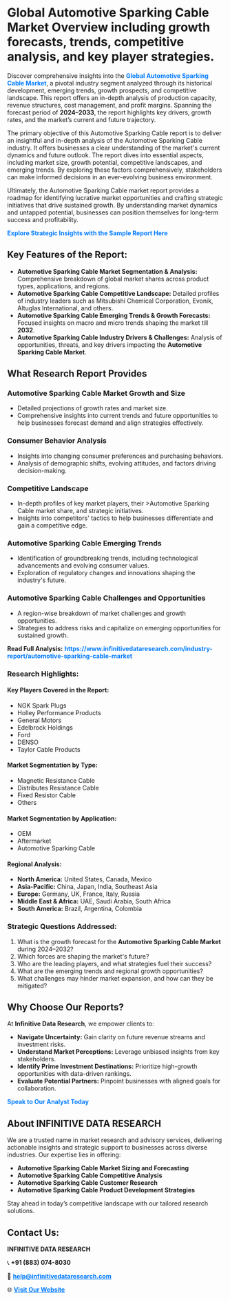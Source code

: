 <h1>Global Automotive Sparking Cable Market Overview including growth forecasts, trends, competitive analysis, and key player strategies.</h1>
<p>
Discover comprehensive insights into the 
<a href="https://www.infinitivedataresearch.com/industry-report/automotive-sparking-cable-market" rel="dofollow" style="color: #007BFF; text-decoration: none;"><strong>Global Automotive Sparking Cable Market</strong></a>, a pivotal industry segment analyzed through its historical development, emerging trends, growth prospects, and competitive landscape. This report offers an in-depth analysis of production capacity, revenue structures, cost management, and profit margins. Spanning the forecast period of <strong>2024–2033</strong>, the report highlights key drivers, growth rates, and the market’s current and future trajectory.
</p>
<p>
The primary objective of this Automotive Sparking Cable report is to deliver an insightful and in-depth analysis of the Automotive Sparking Cable industry. It offers businesses a clear understanding of the market's current dynamics and future outlook. The report dives into essential aspects, including market size, growth potential, competitive landscapes, and emerging trends. By exploring these factors comprehensively, stakeholders can make informed decisions in an ever-evolving business environment.
</p>
<p>
Ultimately, the Automotive Sparking Cable market report provides a roadmap for identifying lucrative market opportunities and crafting strategic initiatives that drive sustained growth. By understanding market dynamics and untapped potential, businesses can position themselves for long-term success and profitability.
</p>
<p>
<a href="https://www.infinitivedataresearch.com/request-sample/reportId=102127" style="color: #007BFF; text-decoration: none;"><strong>Explore Strategic Insights with the Sample Report Here</strong></a>
</p>

<h2>Key Features of the Report:</h2>
<ul>
<li><strong>Automotive Sparking Cable Market Segmentation & Analysis:</strong> Comprehensive breakdown of global market shares across product types, applications, and regions.</li>
<li><strong>Automotive Sparking Cable Competitive Landscape:</strong> Detailed profiles of industry leaders such as Mitsubishi Chemical Corporation, Evonik, Altuglas International, and others.</li>
<li><strong>Automotive Sparking Cable Emerging Trends & Growth Forecasts:</strong> Focused insights on macro and micro trends shaping the market till <strong>2032</strong>.</li>
<li><strong>Automotive Sparking Cable Industry Drivers & Challenges:</strong> Analysis of opportunities, threats, and key drivers impacting the <strong>Automotive Sparking Cable Market</strong>.</li>
</ul>

<h2>What Research Report Provides</h2>
<h3>Automotive Sparking Cable Market Growth and Size</h3>
<ul>
<li>Detailed projections of growth rates and market size.</li>
<li>Comprehensive insights into current trends and future opportunities to help businesses forecast demand and align strategies effectively.</li>
</ul>

<h3>Consumer Behavior Analysis</h3>
<ul>
<li>Insights into changing consumer preferences and purchasing behaviors.</li>
<li>Analysis of demographic shifts, evolving attitudes, and factors driving decision-making.</li>
</ul>

<h3>Competitive Landscape</h3>
<ul>
<li>In-depth profiles of key market players, their >Automotive Sparking Cable market share, and strategic initiatives.</li>
<li>Insights into competitors' tactics to help businesses differentiate and gain a competitive edge.</li>
</ul>

<h3>Automotive Sparking Cable Emerging Trends</h3>
<ul>
<li>Identification of groundbreaking trends, including technological advancements and evolving consumer values.</li>
<li>Exploration of regulatory changes and innovations shaping the industry's future.</li>
</ul>

<h3>Automotive Sparking Cable Challenges and Opportunities</h3>
<ul>
<li>A region-wise breakdown of market challenges and growth opportunities.</li>
<li>Strategies to address risks and capitalize on emerging opportunities for sustained growth.</li>
</ul>
<p><strong>Read Full Analysis:</strong> <a href="https://www.infinitivedataresearch.com/industry-report/automotive-sparking-cable-market" rel="dofollow" style="color: #007BFF; text-decoration: none;"><strong>https://www.infinitivedataresearch.com/industry-report/automotive-sparking-cable-market</strong></a></p>
<h3>Research Highlights:</h3>
<h4>Key Players Covered in the Report:</h4>
<ul><li>NGK Spark Plugs</li><li>Holley Performance Products</li><li>General Motors</li><li>Edelbrock Holdings</li><li>Ford</li><li>DENSO</li><li>Taylor Cable Products</li></ul>
<h4>Market Segmentation by Type:</h4>
<ul><li>Magnetic Resistance Cable</li><li>Distributes Resistance Cable</li><li>Fixed Resistor Cable</li><li>Others</li></ul>
<h4>Market Segmentation by Application:</h4>
<ul><li>OEM</li><li>Aftermarket</li><li>Automotive Sparking Cable</li></ul>

<h4>Regional Analysis:</h4>
<ul>
<li><strong>North America:</strong> United States, Canada, Mexico</li>
<li><strong>Asia-Pacific:</strong> China, Japan, India, Southeast Asia</li>
<li><strong>Europe:</strong> Germany, UK, France, Italy, Russia</li>
<li><strong>Middle East & Africa:</strong> UAE, Saudi Arabia, South Africa</li>
<li><strong>South America:</strong> Brazil, Argentina, Colombia</li>
</ul>

<h3>Strategic Questions Addressed:</h3>
<ol>
<li>What is the growth forecast for the <strong>Automotive Sparking Cable Market</strong> during 2024–2032?</li>
<li>Which forces are shaping the market's future?</li>
<li>Who are the leading players, and what strategies fuel their success?</li>
<li>What are the emerging trends and regional growth opportunities?</li>
<li>What challenges may hinder market expansion, and how can they be mitigated?</li>
</ol>

<h2>Why Choose Our Reports?</h2>
<p>At <strong>Infinitive Data Research</strong>, we empower clients to:</p>
<ul>
<li><strong>Navigate Uncertainty:</strong> Gain clarity on future revenue streams and investment risks.</li>
<li><strong>Understand Market Perceptions:</strong> Leverage unbiased insights from key stakeholders.</li>
<li><strong>Identify Prime Investment Destinations:</strong> Prioritize high-growth opportunities with data-driven rankings.</li>
<li><strong>Evaluate Potential Partners:</strong> Pinpoint businesses with aligned goals for collaboration.</li>
</ul>
<p><a href="https://www.infinitivedataresearch.com/industry-report/automotive-sparking-cable-market" rel="dofollow" style="color: #007BFF; text-decoration: none;"><strong>Speak to Our Analyst Today</strong></a></p>

<h2>About INFINITIVE DATA RESEARCH</h2>
<p>We are a trusted name in market research and advisory services, delivering actionable insights and strategic support to businesses across diverse industries. Our expertise lies in offering:</p>
<ul>
<li><strong>Automotive Sparking Cable Market Sizing and Forecasting</strong></li>
<li><strong>Automotive Sparking Cable Competitive Analysis</strong></li>
<li><strong>Automotive Sparking Cable Customer Research</strong></li>
<li><strong>Automotive Sparking Cable Product Development Strategies</strong></li>
</ul>
<p>Stay ahead in today’s competitive landscape with our tailored research solutions.</p>

<h2>Contact Us:</h2>
<p><strong>INFINITIVE DATA RESEARCH</strong></p>
<p>📞 <strong>+91 (883) 074-8030</strong></p>
<p>📧 <strong><a href="mailto:help@infinitivedataresearch.com" style="color: #007BFF;">help@infinitivedataresearch.com</a></strong></p>
<p>🌐 <strong><a href="https://www.infinitivedataresearch.com" rel="dofollow" style="color: #007BFF;">Visit Our Website</a></strong></p>